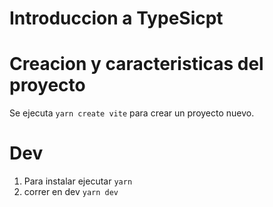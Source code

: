 # Introduccion a TypeSicpt

# Creacion y caracteristicas del proyecto

Se ejecuta `yarn create vite` para crear un proyecto nuevo.

# Dev

1. Para instalar ejecutar `yarn`
2. correr en dev `yarn dev`
